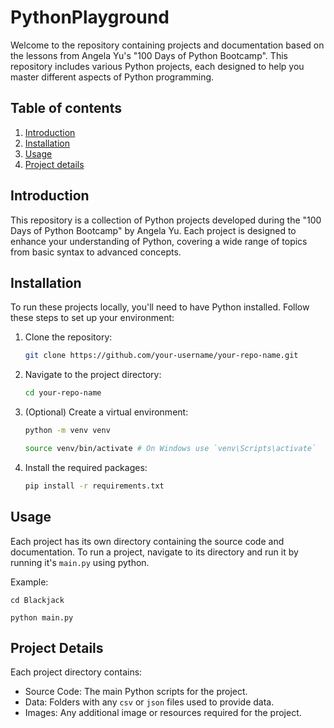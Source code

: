 # PythonPlayground

Welcome to the repository containing projects and documentation based on the lessons from Angela Yu's "100 Days of
Python Bootcamp". This repository includes various Python projects, each designed to help you master different aspects
of Python programming.

## Table of contents

1. [Introduction](#Introduction)
2. [Installation](#installation)
3. [Usage](#usage)
4. [Project details](#project-details)

## Introduction

This repository is a collection of Python projects developed during the "100 Days of Python Bootcamp" by Angela Yu. Each
project is designed to enhance your understanding of Python, covering a wide range of topics from basic syntax to
advanced concepts.

## Installation

To run these projects locally, you'll need to have Python installed. Follow these steps to set up your environment:

1. Clone the repository:

    ```bash
    git clone https://github.com/your-username/your-repo-name.git
    ```

2. Navigate to the project directory:

    ```bash
    cd your-repo-name
    ```

3. (Optional) Create a virtual environment:

    ```bash
    python -m venv venv
    
    source venv/bin/activate # On Windows use `venv\Scripts\activate`
    ```

4. Install the required packages:

    ```bash
    pip install -r requirements.txt
    ```

## Usage

Each project has its own directory containing the source code and documentation. To run a project, navigate to its
directory and run it by running it's `main.py` using python.

Example:

```shell
cd Blackjack

python main.py
```

## Project Details

Each project directory contains:

- Source Code: The main Python scripts for the project.
- Data: Folders with any `csv` or `json` files used to provide data.
- Images: Any additional image or resources required for the project.
